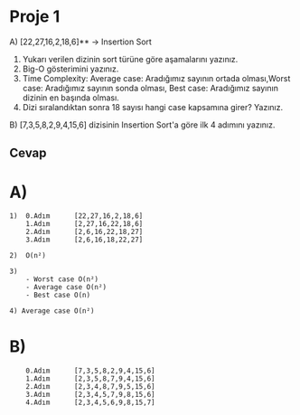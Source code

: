 # Proje 1
A) [22,27,16,2,18,6]**  -> Insertion Sort

1.  Yukarı verilen dizinin sort türüne göre aşamalarını yazınız.
2.  Big-O gösterimini yazınız.
3.  Time Complexity: Average case: Aradığımız sayının ortada olması,Worst case: Aradığımız sayının sonda olması, Best case: Aradığımız sayının dizinin en başında olması.
4.  Dizi sıralandıktan sonra 18 sayısı hangi case kapsamına girer? Yazınız. 

B) [7,3,5,8,2,9,4,15,6] dizisinin Insertion Sort'a göre ilk 4 adımını yazınız.

## Cevap

# A)
    1)  0.Adım      [22,27,16,2,18,6]
        1.Adım      [2,27,16,22,18,6]
        2.Adım      [2,6,16,22,18,27]
        3.Adım      [2,6,16,18,22,27]
    
    2)  O(n²)
    
    3) 
        - Worst case O(n²)
        - Average case O(n²)
        - Best case O(n)
    
    4) Average case O(n²)
    
# B)
        0.Adım      [7,3,5,8,2,9,4,15,6]
        1.Adım      [2,3,5,8,7,9,4,15,6]
        2.Adım      [2,3,4,8,7,9,5,15,6]
        3.Adım      [2,3,4,5,7,9,8,15,6]
        4.Adım      [2,3,4,5,6,9,8,15,7]
        
    